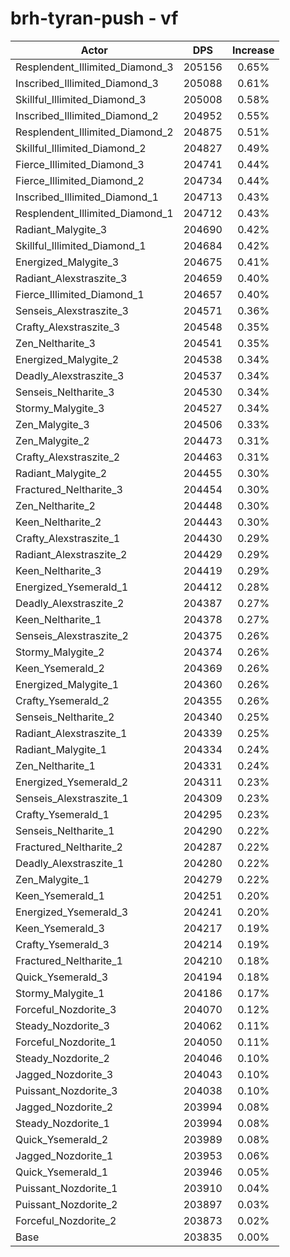 # brh-tyran-push - vf
| Actor | DPS | Increase |
|---|:---:|:---:|
|Resplendent_Illimited_Diamond_3|205156|0.65%|
|Inscribed_Illimited_Diamond_3|205088|0.61%|
|Skillful_Illimited_Diamond_3|205008|0.58%|
|Inscribed_Illimited_Diamond_2|204952|0.55%|
|Resplendent_Illimited_Diamond_2|204875|0.51%|
|Skillful_Illimited_Diamond_2|204827|0.49%|
|Fierce_Illimited_Diamond_3|204741|0.44%|
|Fierce_Illimited_Diamond_2|204734|0.44%|
|Inscribed_Illimited_Diamond_1|204713|0.43%|
|Resplendent_Illimited_Diamond_1|204712|0.43%|
|Radiant_Malygite_3|204690|0.42%|
|Skillful_Illimited_Diamond_1|204684|0.42%|
|Energized_Malygite_3|204675|0.41%|
|Radiant_Alexstraszite_3|204659|0.40%|
|Fierce_Illimited_Diamond_1|204657|0.40%|
|Senseis_Alexstraszite_3|204571|0.36%|
|Crafty_Alexstraszite_3|204548|0.35%|
|Zen_Neltharite_3|204541|0.35%|
|Energized_Malygite_2|204538|0.34%|
|Deadly_Alexstraszite_3|204537|0.34%|
|Senseis_Neltharite_3|204530|0.34%|
|Stormy_Malygite_3|204527|0.34%|
|Zen_Malygite_3|204506|0.33%|
|Zen_Malygite_2|204473|0.31%|
|Crafty_Alexstraszite_2|204463|0.31%|
|Radiant_Malygite_2|204455|0.30%|
|Fractured_Neltharite_3|204454|0.30%|
|Zen_Neltharite_2|204448|0.30%|
|Keen_Neltharite_2|204443|0.30%|
|Crafty_Alexstraszite_1|204430|0.29%|
|Radiant_Alexstraszite_2|204429|0.29%|
|Keen_Neltharite_3|204419|0.29%|
|Energized_Ysemerald_1|204412|0.28%|
|Deadly_Alexstraszite_2|204387|0.27%|
|Keen_Neltharite_1|204378|0.27%|
|Senseis_Alexstraszite_2|204375|0.26%|
|Stormy_Malygite_2|204374|0.26%|
|Keen_Ysemerald_2|204369|0.26%|
|Energized_Malygite_1|204360|0.26%|
|Crafty_Ysemerald_2|204355|0.26%|
|Senseis_Neltharite_2|204340|0.25%|
|Radiant_Alexstraszite_1|204339|0.25%|
|Radiant_Malygite_1|204334|0.24%|
|Zen_Neltharite_1|204331|0.24%|
|Energized_Ysemerald_2|204311|0.23%|
|Senseis_Alexstraszite_1|204309|0.23%|
|Crafty_Ysemerald_1|204295|0.23%|
|Senseis_Neltharite_1|204290|0.22%|
|Fractured_Neltharite_2|204287|0.22%|
|Deadly_Alexstraszite_1|204280|0.22%|
|Zen_Malygite_1|204279|0.22%|
|Keen_Ysemerald_1|204251|0.20%|
|Energized_Ysemerald_3|204241|0.20%|
|Keen_Ysemerald_3|204217|0.19%|
|Crafty_Ysemerald_3|204214|0.19%|
|Fractured_Neltharite_1|204210|0.18%|
|Quick_Ysemerald_3|204194|0.18%|
|Stormy_Malygite_1|204186|0.17%|
|Forceful_Nozdorite_3|204070|0.12%|
|Steady_Nozdorite_3|204062|0.11%|
|Forceful_Nozdorite_1|204050|0.11%|
|Steady_Nozdorite_2|204046|0.10%|
|Jagged_Nozdorite_3|204043|0.10%|
|Puissant_Nozdorite_3|204038|0.10%|
|Jagged_Nozdorite_2|203994|0.08%|
|Steady_Nozdorite_1|203994|0.08%|
|Quick_Ysemerald_2|203989|0.08%|
|Jagged_Nozdorite_1|203953|0.06%|
|Quick_Ysemerald_1|203946|0.05%|
|Puissant_Nozdorite_1|203910|0.04%|
|Puissant_Nozdorite_2|203897|0.03%|
|Forceful_Nozdorite_2|203873|0.02%|
|Base|203835|0.00%|
